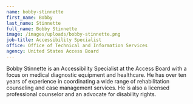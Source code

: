 ```yaml
---
name: bobby-stinnette
first_name: Bobby
last_name: Stinnette
full_name: Bobby Stinnette
image: /images/uploads/bobby-stinnette.png
job-title: Accessibility Specialist
office: Office of Technical and Information Services
agency: United States Access Board
---
```

Bobby Stinnette is an Accessibility Specialist at the Access Board with a focus on medical diagnostic equipment and healthcare. He has over ten years of experience in coordinating a wide range of rehabilitation counseling and case management services. He is also a licensed professional counselor and an advocate for disability rights.
